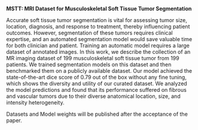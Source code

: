 **MSTT: MRI Dataset for Musculoskeletal Soft Tissue
Tumor Segmentation** 

Accurate soft tissue tumor segmentation is vital for assessing tumor size,
location, diagnosis, and response to treatment, thereby influencing patient outcomes.
However, segmentation of these tumors requires clinical expertise, and an automated
segmentation model would save valuable time for both clinician and
patient. Training an automatic model requires a large dataset of annotated
images. In this work, we describe the collection of an MR imaging dataset of 199 musculoskeletal soft tissue tumor from 199 patients. We trained segmentation models on this dataset and then benchmarked them on a publicly available dataset. Our
model achieved the state-of-the-art dice score of 0.79 out of the box
without any fine tuning, which shows the diversity and utility of our
curated dataset. We analyzed the model predictions and found that its
performance suffered on fibrous and vascular tumors due to their
diverse anatomical location, size, and intensity heterogeneity.

Datasets and Model weights will be published after the acceptance of the paper.
